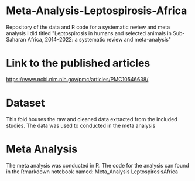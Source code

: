 # Meta-Analysis-Leptospirosis-Africa
Repository of the data and R code for a systematic review and meta analysis i did titled "Leptospirosis in humans and selected animals in Sub-Saharan Africa, 2014–2022: a systematic review and meta-analysis"


# Link to the published articles
https://www.ncbi.nlm.nih.gov/pmc/articles/PMC10546638/

# Dataset
This fold houses the raw and cleaned data extracted from the included studies. 
The data was used to conducted in the meta analysis

# Meta Analysis
The meta analysis was conducted in R. The code for the analysis can found in the Rmarkdown notebook named: Meta_Analysis LeptospirosisAfrica
